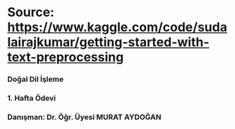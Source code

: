 # Source: https://www.kaggle.com/code/sudalairajkumar/getting-started-with-text-preprocessing

### Doğal Dil İşleme 
### 1. Hafta Ödevi

### Danışman: Dr. Öğr. Üyesi MURAT AYDOĞAN
